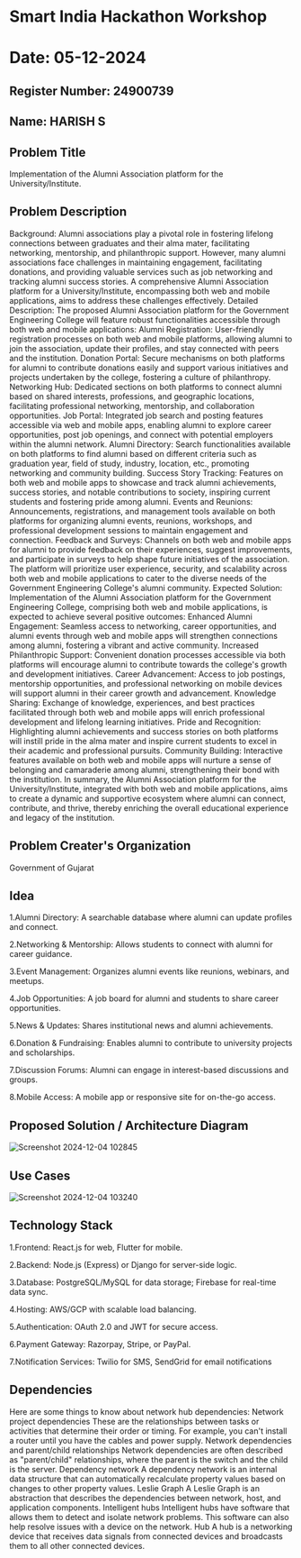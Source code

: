 # Smart India Hackathon Workshop
# Date: 05-12-2024
## Register Number: 24900739
## Name: HARISH S
## Problem Title
Implementation of the Alumni Association platform for the University/Institute.
## Problem Description
Background: Alumni associations play a pivotal role in fostering lifelong connections between graduates and their alma mater, facilitating networking, mentorship, and philanthropic support. However, many alumni associations face challenges in maintaining engagement, facilitating donations, and providing valuable services such as job networking and tracking alumni success stories. A comprehensive Alumni Association platform for a University/Institute, encompassing both web and mobile applications, aims to address these challenges effectively. Detailed Description: The proposed Alumni Association platform for the Government Engineering College will feature robust functionalities accessible through both web and mobile applications: Alumni Registration: User-friendly registration processes on both web and mobile platforms, allowing alumni to join the association, update their profiles, and stay connected with peers and the institution. Donation Portal: Secure mechanisms on both platforms for alumni to contribute donations easily and support various initiatives and projects undertaken by the college, fostering a culture of philanthropy. Networking Hub: Dedicated sections on both platforms to connect alumni based on shared interests, professions, and geographic locations, facilitating professional networking, mentorship, and collaboration opportunities. Job Portal: Integrated job search and posting features accessible via web and mobile apps, enabling alumni to explore career opportunities, post job openings, and connect with potential employers within the alumni network. Alumni Directory: Search functionalities available on both platforms to find alumni based on different criteria such as graduation year, field of study, industry, location, etc., promoting networking and community building. Success Story Tracking: Features on both web and mobile apps to showcase and track alumni achievements, success stories, and notable contributions to society, inspiring current students and fostering pride among alumni. Events and Reunions: Announcements, registrations, and management tools available on both platforms for organizing alumni events, reunions, workshops, and professional development sessions to maintain engagement and connection. Feedback and Surveys: Channels on both web and mobile apps for alumni to provide feedback on their experiences, suggest improvements, and participate in surveys to help shape future initiatives of the association. The platform will prioritize user experience, security, and scalability across both web and mobile applications to cater to the diverse needs of the Government Engineering College's alumni community. Expected Solution: Implementation of the Alumni Association platform for the Government Engineering College, comprising both web and mobile applications, is expected to achieve several positive outcomes: Enhanced Alumni Engagement: Seamless access to networking, career opportunities, and alumni events through web and mobile apps will strengthen connections among alumni, fostering a vibrant and active community. Increased Philanthropic Support: Convenient donation processes accessible via both platforms will encourage alumni to contribute towards the college's growth and development initiatives. Career Advancement: Access to job postings, mentorship opportunities, and professional networking on mobile devices will support alumni in their career growth and advancement. Knowledge Sharing: Exchange of knowledge, experiences, and best practices facilitated through both web and mobile apps will enrich professional development and lifelong learning initiatives. Pride and Recognition: Highlighting alumni achievements and success stories on both platforms will instill pride in the alma mater and inspire current students to excel in their academic and professional pursuits. Community Building: Interactive features available on both web and mobile apps will nurture a sense of belonging and camaraderie among alumni, strengthening their bond with the institution. In summary, the Alumni Association platform for the University/Institute, integrated with both web and mobile applications, aims to create a dynamic and supportive ecosystem where alumni can connect, contribute, and thrive, thereby enriching the overall educational experience and legacy of the institution.
## Problem Creater's Organization
Government of Gujarat

## Idea


1.Alumni Directory: A searchable database where alumni can update profiles and connect.

2.Networking & Mentorship: Allows students to connect with alumni for career guidance.

3.Event Management: Organizes alumni events like reunions, webinars, and meetups.

4.Job Opportunities: A job board for alumni and students to share career opportunities.

5.News & Updates: Shares institutional news and alumni achievements.

6.Donation & Fundraising: Enables alumni to contribute to university projects and scholarships.

7.Discussion Forums: Alumni can engage in interest-based discussions and groups.

8.Mobile Access: A mobile app or responsive site for on-the-go access.

## Proposed Solution / Architecture Diagram


![Screenshot 2024-12-04 102845](https://github.com/user-attachments/assets/5c23b4c7-8afb-4ea5-bc8c-8c847d053f28)


## Use Cases

![Screenshot 2024-12-04 103240](https://github.com/user-attachments/assets/981fe419-8b53-4ea3-96c9-b94400090bf2)


## Technology Stack

1.Frontend: React.js for web, Flutter for mobile.

2.Backend: Node.js (Express) or Django for server-side logic.

3.Database: PostgreSQL/MySQL for data storage; Firebase for real-time data sync.

4.Hosting: AWS/GCP with scalable load balancing.

5.Authentication: OAuth 2.0 and JWT for secure access.

6.Payment Gateway: Razorpay, Stripe, or PayPal.

7.Notification Services: Twilio for SMS, SendGrid for email notifications


## Dependencies

Here are some things to know about network hub dependencies: Network project dependencies These are the relationships between tasks or activities that determine their order or timing. For example, you can't install a router until you have the cables and power supply. Network dependencies and parent/child relationships Network dependencies are often described as "parent/child" relationships, where the parent is the switch and the child is the server. Dependency network A dependency network is an internal data structure that can automatically recalculate property values based on changes to other property values. Leslie Graph A Leslie Graph is an abstraction that describes the dependencies between network, host, and application components. Intelligent hubs Intelligent hubs have software that allows them to detect and isolate network problems. This software can also help resolve issues with a device on the network. Hub A hub is a networking device that receives data signals from connected devices and broadcasts them to all other connected devices.
